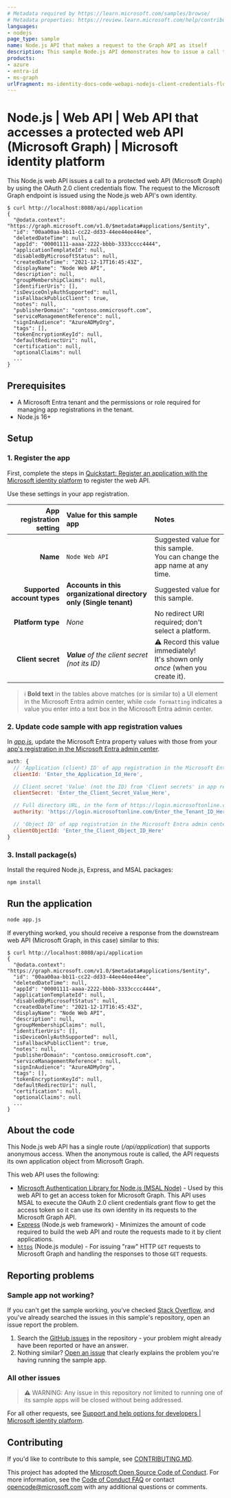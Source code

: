 ```yaml
---
# Metadata required by https://learn.microsoft.com/samples/browse/
# Metadata properties: https://review.learn.microsoft.com/help/contribute/samples/process/onboarding?branch=main#add-metadata-to-readme
languages:
- nodejs
page_type: sample
name: Node.js API that makes a request to the Graph API as itself
description: This sample Node.js API demonstrates how to issue a call to a protected API using the client credentials flow.  A request will be issued to Microsoft Graph using the application's own identity.
products:
- azure
- entra-id
- ms-graph
urlFragment: ms-identity-docs-code-webapi-nodejs-client-credentials-flow
---
```


# Node.js | Web API | Web API that accesses a protected web API (Microsoft Graph) | Microsoft identity platform

<!-- Build badges here
![Build passing.](https://img.shields.io/badge/build-passing-brightgreen.svg) ![Code coverage.](https://img.shields.io/badge/coverage-100%25-brightgreen.svg) ![License.](https://img.shields.io/badge/license-MIT-green.svg)
-->

This Node.js web API issues a call to a protected web API (Microsoft Graph) by using the OAuth 2.0 client credentials flow. The request to the Microsoft Graph endpoint is issued using the Node.js web API's own identity.

```console
$ curl http://localhost:8080/api/application
{
  "@odata.context": "https://graph.microsoft.com/v1.0/$metadata#applications/$entity",
  "id": "00aa00aa-bb11-cc22-dd33-44ee44ee44ee",
  "deletedDateTime": null,
  "appId": "00001111-aaaa-2222-bbbb-3333cccc4444",
  "applicationTemplateId": null,
  "disabledByMicrosoftStatus": null,
  "createdDateTime": "2021-12-17T16:45:43Z",
  "displayName": "Node Web API",
  "description": null,
  "groupMembershipClaims": null,
  "identifierUris": [],
  "isDeviceOnlyAuthSupported": null,
  "isFallbackPublicClient": true,
  "notes": null,
  "publisherDomain": "contoso.onmicrosoft.com",
  "serviceManagementReference": null,
  "signInAudience": "AzureADMyOrg",
  "tags": [],
  "tokenEncryptionKeyId": null,
  "defaultRedirectUri": null,
  "certification": null,
  "optionalClaims": null
  ...
}
```
## Prerequisites

- A Microsoft Entra tenant and the permissions or role required for managing app registrations in the tenant.
- Node.js 16+

## Setup

### 1. Register the app

First, complete the steps in [Quickstart: Register an application with the Microsoft identity platform](https://learn.microsoft.com/azure/active-directory/develop/quickstart-register-app) to register the web API.

Use these settings in your app registration.

| App registration <br/> setting    | Value for this sample app                                                    | Notes                                                                                              |
|---------------------------------:|:-----------------------------------------------------------------------------|:---------------------------------------------------------------------------------------------------|
| **Name**                          | `Node Web API`                                                               | Suggested value for this sample. <br/> You can change the app name at any time.                    |
| **Supported account types**       | **Accounts in this organizational directory only (Single tenant)**           | Suggested value for this sample.                                                                   |
| **Platform type**                 | _None_                                                                       | No redirect URI required; don't select a platform.                                                                    |
| **Client secret**                 | _**Value** of the client secret (not its ID)_                                | :warning: Record this value immediately! <br/> It's shown only _once_ (when you create it).        |

> :information_source: **Bold text** in the tables above matches (or is similar to) a UI element in the Microsoft Entra admin center, while `code formatting` indicates a value you enter into a text box in the Microsoft Entra admin center.

### 2. Update code sample with app registration values

In [_app.js_](app.js), update the Microsoft Entra property values with those from your [app's registration in the Microsoft Entra admin center](https://learn.microsoft.com/azure/active-directory/develop/quickstart-configure-app-expose-web-apis).

```javascript
auth: {
  // 'Application (client) ID' of app registration in the Microsoft Entra admin center - this value is a GUID
  clientId: 'Enter_the_Application_Id_Here',

  // Client secret 'Value' (not the ID) from 'Client secrets' in app registration in the Microsoft Entra admin center
  clientSecret: 'Enter_the_Client_Secret_Value_Here',

  // Full directory URL, in the form of https://login.microsoftonline.com/<tenant>
  authority: 'https://login.microsoftonline.com/Enter_the_Tenant_ID_Here',

  // 'Object ID' of app registration in the Microsoft Entra admin center - this value is a GUID
  clientObjectId: 'Enter_the_Client_Object_ID_Here'
}
```

### 3. Install package(s)

Install the required Node.js, Express, and MSAL packages:

```bash
npm install
```

## Run the application

```bash
node app.js
```

If everything worked, you should receive a response from the downstream web API (Microsoft Graph, in this case) similar to this:

```console
$ curl http://localhost:8080/api/application
{
  "@odata.context": "https://graph.microsoft.com/v1.0/$metadata#applications/$entity",
  "id": "00aa00aa-bb11-cc22-dd33-44ee44ee44ee",
  "deletedDateTime": null,
  "appId": "00001111-aaaa-2222-bbbb-3333cccc4444",
  "applicationTemplateId": null,
  "disabledByMicrosoftStatus": null,
  "createdDateTime": "2021-12-17T16:45:43Z",
  "displayName": "Node Web API",
  "description": null,
  "groupMembershipClaims": null,
  "identifierUris": [],
  "isDeviceOnlyAuthSupported": null,
  "isFallbackPublicClient": true,
  "notes": null,
  "publisherDomain": "contoso.onmicrosoft.com",
  "serviceManagementReference": null,
  "signInAudience": "AzureADMyOrg",
  "tags": [],
  "tokenEncryptionKeyId": null,
  "defaultRedirectUri": null,
  "certification": null,
  "optionalClaims": null
  ...
}
```

## About the code

This Node.js web API has a single route (_/api/application_) that supports anonymous access.  When the anonymous route is called, the API requests its own application object from Microsoft Graph.

This web API uses the following:

- [Microsoft Authentication Library for Node.js (MSAL Node)](https://github.com/AzureAD/microsoft-authentication-library-for-js/tree/dev/lib/msal-node) - Used by this web API to get an access token for Microsoft Graph. This API uses MSAL to execute the OAuth 2.0 client credentials grant flow to get the access token so it can use its own identity in its requests to the Microsoft Graph API.
- [Express](https://expressjs.com/) (Node.js web framework) - Minimizes the amount of code required to build the web API and route the requests made to it by client applications.
- [`https`](https://nodejs.org/api/https.html) (Node.js module) - For issuing "raw" HTTP `GET` requests to Microsoft Graph and handling the responses to those `GET` requests.

## Reporting problems

### Sample app not working?

If you can't get the sample working, you've checked [Stack Overflow](http://stackoverflow.com/questions/tagged/msal), and you've already searched the issues in this sample's repository, open an issue report the problem.

1. Search the [GitHub issues](../../issues) in the repository - your problem might already have been reported or have an answer.
1. Nothing similar? [Open an issue](../../issues/new) that clearly explains the problem you're having running the sample app.

### All other issues

> :warning: WARNING: Any issue in this repository _not_ limited to running one of its sample apps will be closed without being addressed.

For all other requests, see [Support and help options for developers | Microsoft identity platform](https://learn.microsoft.com/azure/active-directory/develop/developer-support-help-options).

## Contributing

If you'd like to contribute to this sample, see [CONTRIBUTING.MD](/CONTRIBUTING.md).

This project has adopted the [Microsoft Open Source Code of Conduct](https://opensource.microsoft.com/codeofconduct/). For more information, see the [Code of Conduct FAQ](https://opensource.microsoft.com/codeofconduct/faq/) or contact [opencode@microsoft.com](mailto:opencode@microsoft.com) with any additional questions or comments.
